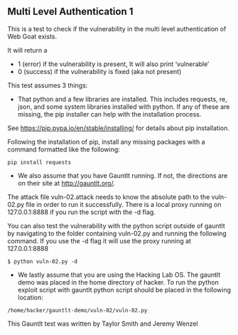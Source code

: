 ## Multi Level Authentication 1
This is a test to check if the vulnerability in the multi level authentication of Web Goat exists.

It will return a
 - 1 (error) if the vulnerability is present, It will also print ‘vulnerable’
 - 0 (success) if the vulnerability is fixed (aka not present)

This test assumes 3 things:

* That python and a few libraries are installed. This includes requests, re, json, and some system libraries installed with python. If any of these are missing, the pip installer can help with the installation process.

See https://pip.pypa.io/en/stable/installing/ for details about pip installation.

Following the installation of pip, install any missing packages with a command formatted like the following:

```
pip install requests
```

* We also assume that you have Gauntlt running.  If not, the directions are on their site at http://gauntlt.org/.

The attack file vuln-02.attack needs to know the absolute path to the vuln-02.py file in order to run it successfully.
There is a local proxy running on 127.0.0.1:8888 if you run the script with the -d flag.

You can also test the vulnerability with the python script outside of gauntlt by navigating to the folder containing vuln-02.py and running the following command. If you use the -d flag it will use the proxy running at 127.0.0.1:8888

```
$ python vuln-02.py -d
```
* We lastly assume that you are using the Hacking Lab OS. The gauntlt demo was placed in the home directory of hacker. To run the python exploit script with gauntlt python script should be placed in the following location:
```
/home/hacker/gauntlt-demo/vuln-02/vuln-02.py
```

This Gauntlt test was written by Taylor Smith and Jeremy Wenzel

